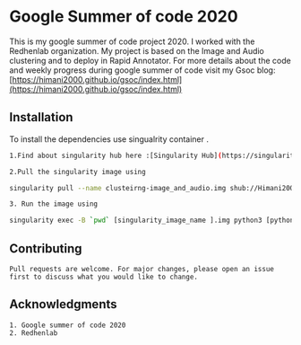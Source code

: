 
# Google Summer of code 2020

This is my google summer of code project 2020. I worked with the Redhenlab organization. My project is based on the Image and Audio clustering and to deploy in Rapid Annotator. 
For more details about the code and weekly progress during google summer of code visit my Gsoc blog: 
[https://himani2000.github.io/gsoc/index.html](https://himani2000.github.io/gsoc/index.html)

## Installation

To install the dependencies use singualrity container .

```bash
1.Find about singularity hub here :[Singularity Hub](https://singularity-hub.org/)

2.Pull the singularity image using 

singularity pull --name clusteirng-image_and_audio.img shub://Himani2000/GSOC_2020:clustering

3. Run the image using 

singularity exec -B `pwd` [singularity_image_name ].img python3 [python file]
```



## Contributing
```
Pull requests are welcome. For major changes, please open an issue first to discuss what you would like to change.

```

## Acknowledgments
```
1. Google summer of code 2020
2. Redhenlab 
```
